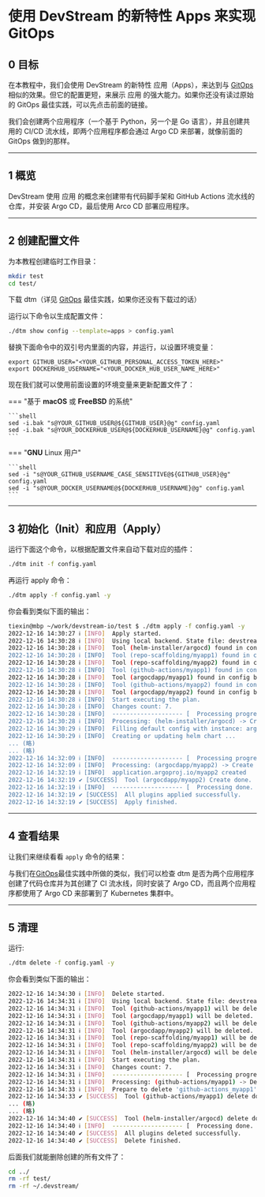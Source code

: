 # 使用 DevStream 的新特性 Apps 来实现 GitOps

## 0 目标

在本教程中，我们会使用 DevStream 的新特性 应用（Apps），来达到与 [GitOps](gitops-tools.zh.md) 相似的效果。但它的配置更短，来展示 应用 的强大能力。如果你还没有读过原始的 GitOps 最佳实践，可以先点击前面的链接。

我们会创建两个应用程序（一个基于 Python，另一个是 Go 语言），并且创建共用的 CI/CD 流水线，即两个应用程序都会通过 Argo CD 来部署，就像前面的 GitOps 做到的那样。

---

## 1 概览

DevStream 使用 应用 的概念来创建带有代码脚手架和 GitHub Actions 流水线的仓库，并安装 Argo CD，最后使用 Arco CD 部署应用程序。

---

## 2 创建配置文件

为本教程创建临时工作目录：

```bash
mkdir test
cd test/
```

下载 dtm（详见 [GitOps](./gitops-tools.zh.md) 最佳实践，如果你还没有下载过的话）

运行以下命令以生成配置文件：

```bash
./dtm show config --template=apps > config.yaml
```

替换下面命令中的双引号内里面的内容，并运行，以设置环境变量：

```shell
export GITHUB_USER="<YOUR_GITHUB_PERSONAL_ACCESS_TOKEN_HERE>"
export DOCKERHUB_USERNAME="<YOUR_DOCKER_HUB_USER_NAME_HERE>"
```

现在我们就可以使用前面设置的环境变量来更新配置文件了：

===  "基于 **macOS** 或 **FreeBSD** 的系统"

    ```shell
    sed -i.bak "s@YOUR_GITHUB_USER@${GITHUB_USER}@g" config.yaml
    sed -i.bak "s@YOUR_DOCKERHUB_USER@${DOCKERHUB_USERNAME}@g" config.yaml
    ```

=== "**GNU** Linux 用户"

    ```shell
    sed -i "s@YOUR_GITHUB_USERNAME_CASE_SENSITIVE@${GITHUB_USER}@g" config.yaml
    sed -i "s@YOUR_DOCKER_USERNAME@${DOCKERHUB_USERNAME}@g" config.yaml
    ```

---

## 3 初始化（Init）和应用（Apply）

运行下面这个命令，以根据配置文件来自动下载对应的插件：

```bash
./dtm init -f config.yaml
```

再运行 apply 命令：

```bash
./dtm apply -f config.yaml -y
```

你会看到类似下面的输出：

```bash
tiexin@mbp ~/work/devstream-io/test $ ./dtm apply -f config.yaml -y
2022-12-16 14:30:27 ℹ [INFO]  Apply started.
2022-12-16 14:30:28 ℹ [INFO]  Using local backend. State file: devstream.state.
2022-12-16 14:30:28 ℹ [INFO]  Tool (helm-installer/argocd) found in config but doesn't exist in the state, will be created.
2022-12-16 14:30:28 ℹ [INFO]  Tool (repo-scaffolding/myapp1) found in config but doesn't exist in the state, will be created.
2022-12-16 14:30:28 ℹ [INFO]  Tool (repo-scaffolding/myapp2) found in config but doesn't exist in the state, will be created.
2022-12-16 14:30:28 ℹ [INFO]  Tool (github-actions/myapp1) found in config but doesn't exist in the state, will be created.
2022-12-16 14:30:28 ℹ [INFO]  Tool (argocdapp/myapp1) found in config but doesn't exist in the state, will be created.
2022-12-16 14:30:28 ℹ [INFO]  Tool (github-actions/myapp2) found in config but doesn't exist in the state, will be created.
2022-12-16 14:30:28 ℹ [INFO]  Tool (argocdapp/myapp2) found in config but doesn't exist in the state, will be created.
2022-12-16 14:30:28 ℹ [INFO]  Start executing the plan.
2022-12-16 14:30:28 ℹ [INFO]  Changes count: 7.
2022-12-16 14:30:28 ℹ [INFO]  -------------------- [  Processing progress: 1/7.  ] --------------------
2022-12-16 14:30:28 ℹ [INFO]  Processing: (helm-installer/argocd) -> Create ...
2022-12-16 14:30:29 ℹ [INFO]  Filling default config with instance: argocd.
2022-12-16 14:30:29 ℹ [INFO]  Creating or updating helm chart ...
... (略)
... (略)
2022-12-16 14:32:09 ℹ [INFO]  -------------------- [  Processing progress: 7/7.  ] --------------------
2022-12-16 14:32:09 ℹ [INFO]  Processing: (argocdapp/myapp2) -> Create ...
2022-12-16 14:32:19 ℹ [INFO]  application.argoproj.io/myapp2 created
2022-12-16 14:32:19 ✔ [SUCCESS]  Tool (argocdapp/myapp2) Create done.
2022-12-16 14:32:19 ℹ [INFO]  -------------------- [  Processing done.  ] --------------------
2022-12-16 14:32:19 ✔ [SUCCESS]  All plugins applied successfully.
2022-12-16 14:32:19 ✔ [SUCCESS]  Apply finished.
```

---

## 4 查看结果

让我们来继续看看 `apply` 命令的结果：

与我们在[GitOps](./gitops-tools.zh.md)最佳实践中所做的类似，我们可以检查 dtm 是否为两个应用程序创建了代码仓库并为其创建了 CI 流水线，同时安装了 Argo CD，而且两个应用程序都使用了 Argo CD 来部署到了 Kubernetes 集群中。

---

## 5 清理

运行:

```bash
./dtm delete -f config.yaml -y
```

你会看到类似下面的输出：

```bash
2022-12-16 14:34:30 ℹ [INFO]  Delete started.
2022-12-16 14:34:31 ℹ [INFO]  Using local backend. State file: devstream.state.
2022-12-16 14:34:31 ℹ [INFO]  Tool (github-actions/myapp1) will be deleted.
2022-12-16 14:34:31 ℹ [INFO]  Tool (argocdapp/myapp1) will be deleted.
2022-12-16 14:34:31 ℹ [INFO]  Tool (github-actions/myapp2) will be deleted.
2022-12-16 14:34:31 ℹ [INFO]  Tool (argocdapp/myapp2) will be deleted.
2022-12-16 14:34:31 ℹ [INFO]  Tool (repo-scaffolding/myapp1) will be deleted.
2022-12-16 14:34:31 ℹ [INFO]  Tool (repo-scaffolding/myapp2) will be deleted.
2022-12-16 14:34:31 ℹ [INFO]  Tool (helm-installer/argocd) will be deleted.
2022-12-16 14:34:31 ℹ [INFO]  Start executing the plan.
2022-12-16 14:34:31 ℹ [INFO]  Changes count: 7.
2022-12-16 14:34:31 ℹ [INFO]  -------------------- [  Processing progress: 1/7.  ] --------------------
2022-12-16 14:34:31 ℹ [INFO]  Processing: (github-actions/myapp1) -> Delete ...
2022-12-16 14:34:33 ℹ [INFO]  Prepare to delete 'github-actions_myapp1' from States.
2022-12-16 14:34:33 ✔ [SUCCESS]  Tool (github-actions/myapp1) delete done.
... (略)
... (略)
2022-12-16 14:34:40 ✔ [SUCCESS]  Tool (helm-installer/argocd) delete done.
2022-12-16 14:34:40 ℹ [INFO]  -------------------- [  Processing done.  ] --------------------
2022-12-16 14:34:40 ✔ [SUCCESS]  All plugins deleted successfully.
2022-12-16 14:34:40 ✔ [SUCCESS]  Delete finished.
```

后面我们就能删除创建的所有文件了：

```bash
cd ../
rm -rf test/
rm -rf ~/.devstream/
```
